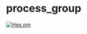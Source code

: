 # process_group

[![Hex.pm](https://img.shields.io/badge/hex-1.0.9-aa66cc.svg)](http://hex.pdmbuilds.proximetry.com/packages/process_group/1.0.9)
